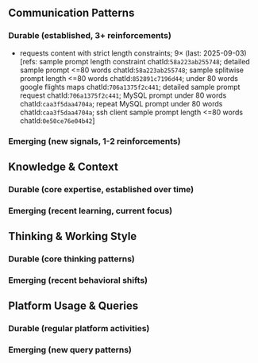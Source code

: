 ## Communication Patterns
### Durable (established, 3+ reinforcements)
- requests content with strict length constraints; 9× (last: 2025-09-03) [refs: sample prompt length constraint chatId:`58a223ab255748`; detailed sample prompt <=80 words chatId:`58a223ab255748`; sample splitwise prompt length <=80 words chatId:`852891c7196d44`; under 80 words google flights maps chatId:`706a1375f2c441`; detailed sample prompt request chatId:`706a1375f2c441`; MySQL prompt under 80 words chatId:`caa3f5daa4704a`; repeat MySQL prompt under 80 words chatId:`caa3f5daa4704a`; ssh client sample prompt length <=80 words chatId:`0e50ce76e04b42`]

### Emerging (new signals, 1-2 reinforcements)

## Knowledge & Context
### Durable (core expertise, established over time)

### Emerging (recent learning, current focus)

## Thinking & Working Style
### Durable (core thinking patterns)

### Emerging (recent behavioral shifts)

## Platform Usage & Queries
### Durable (regular platform activities)

### Emerging (new query patterns)